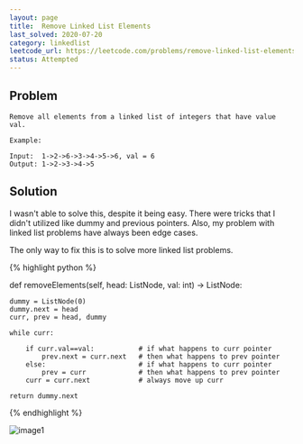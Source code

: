 ```yaml
---
layout: page
title:  Remove Linked List Elements
last_solved: 2020-07-20
category: linkedlist
leetcode_url: https://leetcode.com/problems/remove-linked-list-elements/
status: Attempted
---
```


Problem
-------

```
Remove all elements from a linked list of integers that have value val.

Example:

Input:  1->2->6->3->4->5->6, val = 6
Output: 1->2->3->4->5

```

Solution
----------

I wasn't able to solve this, despite it being easy.
There were tricks that I didn't utilized like dummy and previous pointers.
Also, my problem with linked list problems have always been edge cases.

The only way to fix this is to solve more linked list problems.

{% highlight python %}

def removeElements(self, head: ListNode, val: int) -> ListNode:
            
    dummy = ListNode(0)
    dummy.next = head
    curr, prev = head, dummy
    
    while curr:
    
        if curr.val==val:           # if what happens to curr pointer
            prev.next = curr.next   # then what happens to prev pointer
        else:                       # if what happens to curr pointer
            prev = curr             # then what happens to prev pointer
        curr = curr.next            # always move up curr
        
    return dummy.next
    
    
    
{% endhighlight %}


![image1]()